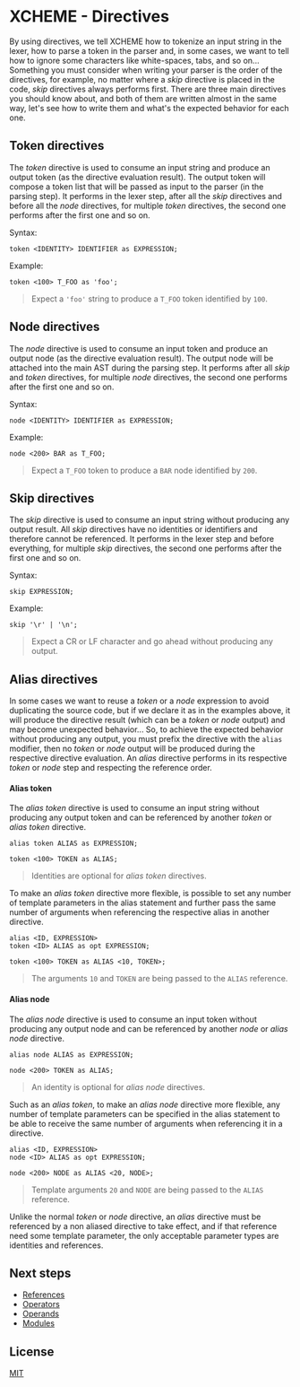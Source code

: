 # XCHEME - Directives

By using directives, we tell XCHEME how to tokenize an input string in the lexer, how to parse a token in the parser and, in some cases, we want to tell how to ignore some characters like white-spaces, tabs, and so on... Something you must consider when writing your parser is the order of the directives, for example, no matter where a _skip_ directive is placed in the code, _skip_ directives always performs first. There are three main directives you should know about, and both of them are written almost in the same way, let's see how to write them and what's the expected behavior for each one.

## Token directives

The _token_ directive is used to consume an input string and produce an output token (as the directive evaluation result). The output token will compose a token list that will be passed as input to the parser (in the parsing step). It performs in the lexer step, after all the _skip_ directives and before all the _node_ directives, for multiple _token_ directives, the second one performs after the first one and so on.

Syntax:

```xcm
token <IDENTITY> IDENTIFIER as EXPRESSION;
```

Example:

```xcm
token <100> T_FOO as 'foo';
```

> Expect a `'foo'` string to produce a `T_FOO` token identified by `100`.

## Node directives

The _node_ directive is used to consume an input token and produce an output node (as the directive evaluation result). The output node will be attached into the main AST during the parsing step. It performs after all _skip_ and _token_ directives, for multiple _node_ directives, the second one performs after the first one and so on.

Syntax:

```xcm
node <IDENTITY> IDENTIFIER as EXPRESSION;
```

Example:

```xcm
node <200> BAR as T_FOO;
```

> Expect a `T_FOO` token to produce a `BAR` node identified by `200`.

## Skip directives

The _skip_ directive is used to consume an input string without producing any output result. All _skip_ directives have no identities or identifiers and therefore cannot be referenced. It performs in the lexer step and before everything, for multiple _skip_ directives, the second one performs after the first one and so on.

Syntax:

```xcm
skip EXPRESSION;
```

Example:

```xcm
skip '\r' | '\n';
```

> Expect a CR or LF character and go ahead without producing any output.

## Alias directives

In some cases we want to reuse a _token_ or a _node_ expression to avoid duplicating the source code, but if we declare it as in the examples above, it will produce the directive result (which can be a _token_ or _node_ output) and may become unexpected behavior... So, to achieve the expected behavior without producing any output, you must prefix the directive with the `alias` modifier, then no _token_ or _node_ output will be produced during the respective directive evaluation. An _alias_ directive performs in its respective _token_ or _node_ step and respecting the reference order.

#### Alias token

The _alias token_ directive is used to consume an input string without producing any output token and can be referenced by another _token_ or _alias token_ directive.

```xcm
alias token ALIAS as EXPRESSION;

token <100> TOKEN as ALIAS;
```

> Identities are optional for _alias token_ directives.

To make an _alias token_ directive more flexible, is possible to set any number of template parameters in the alias statement and further pass the same number of arguments when referencing the respective alias in another directive.

```xcm
alias <ID, EXPRESSION>
token <ID> ALIAS as opt EXPRESSION;

token <100> TOKEN as ALIAS <10, TOKEN>;
```

> The arguments `10` and `TOKEN` are being passed to the `ALIAS` reference.

#### Alias node

The _alias node_ directive is used to consume an input token without producing any output node and can be referenced by another _node_ or _alias node_ directive.

```xcm
alias node ALIAS as EXPRESSION;

node <200> TOKEN as ALIAS;
```

> An identity is optional for _alias node_ directives.

Such as an _alias token_, to make an _alias node_ directive more flexible, any number of template parameters can be specified in the alias statement to be able to receive the same number of arguments when referencing it in a directive.

```xcm
alias <ID, EXPRESSION>
node <ID> ALIAS as opt EXPRESSION;

node <200> NODE as ALIAS <20, NODE>;
```

> Template arguments `20` and `NODE` are being passed to the `ALIAS` reference.

Unlike the normal _token_ or _node_ directive, an _alias_ directive must be referenced by a non aliased directive to take effect, and if that reference need some template parameter, the only acceptable parameter types are identities and references.

## Next steps

- [References](./references.md)
- [Operators](./operators.md)
- [Operands](./operands.md)
- [Modules](./modules.md)

## License

[MIT](../LICENSE)
